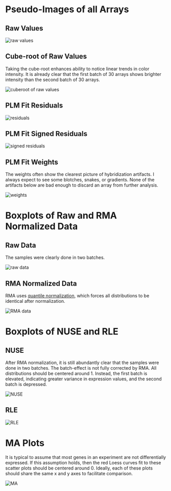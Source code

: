 # Pseudo-Images of all Arrays

## Raw Values

![raw values](https://github.com/slowkow/arrayqc/blob/master/figures/rawData-images.jpg)

## Cube-root of Raw Values

Taking the cube-root enhances ability to notice linear trends in color
intensity. It is already clear that the first batch of 30 arrays shows
brighter intensity than the second batch of 30 arrays.

![cuberoot of raw values](https://github.com/slowkow/arrayqc/blob/master/figures/rawData-images-cuberoot.jpg)

## PLM Fit Residuals

![residuals](https://github.com/slowkow/arrayqc/blob/master/figures/plmFit-residuals.jpg)

## PLM Fit Signed Residuals

![signed residuals](https://github.com/slowkow/arrayqc/blob/master/figures/plmFit-sign_residuals.jpg)

## PLM Fit Weights

The weights often show the clearest picture of hybridization artifacts.
I always expect to see some blotches, snakes, or gradients. None of the
artifacts below are bad enough to discard an array from further analysis.

![weights](https://github.com/slowkow/arrayqc/blob/master/figures/plmFit-weights.jpg)

# Boxplots of Raw and RMA Normalized Data

## Raw Data

The samples were clearly done in two batches.

![raw data](https://github.com/slowkow/arrayqc/blob/master/figures/rawData-boxplot.png)

## RMA Normalized Data

RMA uses [quantile normalization][1], which forces all distributions to be
identical after normalization.

![RMA data](https://github.com/slowkow/arrayqc/blob/master/figures/rmaData-boxplot.png)

# Boxplots of NUSE and RLE

## NUSE

After RMA normalization, it is still abundantly clear that the samples were
done in two batches. The batch-effect is not fully corrected by RMA. All
distributions should be centered around 1. Instead, the first batch is
elevated, indicating greater variance in expression values, and the second
batch is depressed.

![NUSE](https://github.com/slowkow/arrayqc/blob/master/figures/plmFit-NUSE.png)

## RLE

![RLE](https://github.com/slowkow/arrayqc/blob/master/figures/plmFit-RLE.png)

# MA Plots

It is typical to assume that most genes in an experiment are not
differentially expressed. If this assumption holds, then the red Loess curves
fit to these scatter plots should be centered around 0. Ideally, each of these
plots should share the same x and y axes to facilitate comparison.

![MA](https://github.com/slowkow/arrayqc/blob/master/figures/rmaData-ma.jpg)

[1]: https://en.wikipedia.org/wiki/Quantile_normalization
